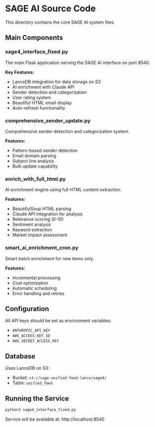 # SAGE AI Source Code

This directory contains the core SAGE AI system files.

## Main Components

### sage4_interface_fixed.py
The main Flask application serving the SAGE AI interface on port 8540.

**Key Features:**
- LanceDB integration for data storage on S3
- AI enrichment with Claude API
- Sender detection and categorization
- User rating system
- Beautiful HTML email display
- Auto-refresh functionality

### comprehensive_sender_update.py
Comprehensive sender detection and categorization system.

**Features:**
- Pattern-based sender detection
- Email domain parsing
- Subject line analysis
- Bulk update capability

### enrich_with_full_html.py
AI enrichment engine using full HTML content extraction.

**Features:**
- BeautifulSoup HTML parsing
- Claude API integration for analysis
- Relevance scoring (0-10)
- Sentiment analysis
- Keyword extraction
- Market impact assessment

### smart_ai_enrichment_cron.py
Smart batch enrichment for new items only.

**Features:**
- Incremental processing
- Cost optimization
- Automatic scheduling
- Error handling and retries

## Configuration

All API keys should be set as environment variables:
- `ANTHROPIC_API_KEY`
- `AWS_ACCESS_KEY_ID`
- `AWS_SECRET_ACCESS_KEY`

## Database

Uses LanceDB on S3:
- Bucket: `s3://sage-unified-feed-lance/sage4/`
- Table: `unified_feed`

## Running the Service

```bash
python3 sage4_interface_fixed.py
```

Service will be available at: http://localhost:8540

